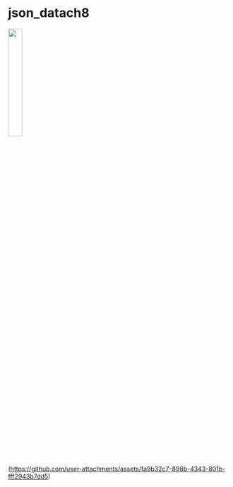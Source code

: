 # json_datach8

<img src ="https://github.com/user-attachments/assets/789a652a-307f-456f-8d55-0c8a1b03b82f" height =25% width=25%>

(https://github.com/user-attachments/assets/fa9b32c7-898b-4343-801b-fff2943b7dd5)
